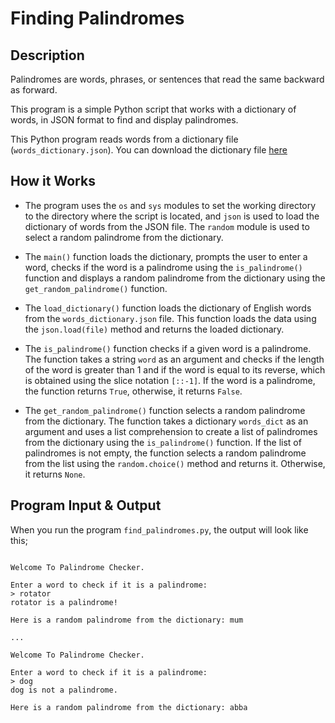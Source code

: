 # Finding Palindromes

## Description

Palindromes are words, phrases, or sentences that read the same backward as forward.

This program is a simple Python script that works with a dictionary of words, in JSON format to find and display palindromes.

This Python program reads words from a dictionary file (`words_dictionary.json`). You can download the dictionary file [here]('https://github.com/dwyl/english-words/blob/master/words_dictionary.json')

## How it Works

- The program uses the `os` and `sys` modules to set the working directory to the directory where the script is located, and `json` is used to load the dictionary of words from the JSON file. The `random` module is used to select a random palindrome from the dictionary.

- The `main()` function loads the dictionary, prompts the user to enter a word, checks if the word is a palindrome using the `is_palindrome()` function and displays a random palindrome from the dictionary using the `get_random_palindrome()` function.

- The `load_dictionary()` function loads the dictionary of English words from the `words_dictionary.json` file. This function loads the data using the `json.load(file)` method and returns the loaded dictionary.

- The `is_palindrome()` function checks if a given word is a palindrome. The function takes a string `word` as an argument and checks if the length of the word is greater than 1 and if the word is equal to its reverse, which is obtained using the slice notation `[::-1]`. If the word is a palindrome, the function returns `True`, otherwise, it returns `False`.

- The `get_random_palindrome()` function selects a random palindrome from the dictionary. The function takes a dictionary `words_dict` as an argument and uses a list comprehension to create a list of palindromes from the dictionary using the `is_palindrome()` function. If the list of palindromes is not empty, the function selects a random palindrome from the list using the `random.choice()` method and returns it. Otherwise, it returns `None`.

## Program Input & Output

When you run the program `find_palindromes.py`, the output will look like this;

```

Welcome To Palindrome Checker.

Enter a word to check if it is a palindrome:
> rotator
rotator is a palindrome!

Here is a random palindrome from the dictionary: mum

...

Welcome To Palindrome Checker.

Enter a word to check if it is a palindrome:
> dog
dog is not a palindrome.

Here is a random palindrome from the dictionary: abba
```






